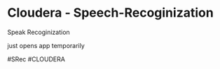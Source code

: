 # Cloudera - Speech-Recoginization
Speak Recoginization

just opens app temporarily

#SRec #CLOUDERA
